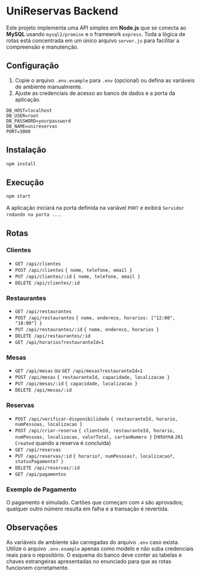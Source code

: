 # UniReservas Backend

Este projeto implementa uma API simples em **Node.js** que se conecta ao **MySQL** usando `mysql2/promise` e o framework `express`. Toda a lógica de rotas está concentrada em um único arquivo `server.js` para facilitar a compreensão e manutenção.

## Configuração

1. Copie o arquivo `.env.example` para `.env` (opcional) ou defina as variáveis de ambiente manualmente.
2. Ajuste as credenciais de acesso ao banco de dados e a porta da aplicação.

```
DB_HOST=localhost
DB_USER=root
DB_PASSWORD=yourpassword
DB_NAME=unireservas
PORT=3000
```

## Instalação

```bash
npm install
```

## Execução

```bash
npm start
```

A aplicação iniciará na porta definida na variável `PORT` e exibirá `Servidor rodando na porta ...`.

## Rotas

### Clientes
- `GET /api/clientes`
- `POST /api/clientes` `{ nome, telefone, email }`
- `PUT /api/clientes/:id` `{ nome, telefone, email }`
- `DELETE /api/clientes/:id`

### Restaurantes
- `GET /api/restaurantes`
- `POST /api/restaurantes` `{ nome, endereco, horarios: ["12:00", "18:00"] }`
- `PUT /api/restaurantes/:id` `{ nome, endereco, horarios }`
- `DELETE /api/restaurantes/:id`
- `GET /api/horarios?restauranteId=1`

### Mesas
- `GET /api/mesas` ou `GET /api/mesas?restauranteId=1`
- `POST /api/mesas` `{ restauranteId, capacidade, localizacao }`
- `PUT /api/mesas/:id` `{ capacidade, localizacao }`
- `DELETE /api/mesas/:id`

### Reservas
- `POST /api/verificar-disponibilidade` `{ restauranteId, horario, numPessoas, localizacao }`
- `POST /api/criar-reserva` `{ clienteId, restauranteId, horario, numPessoas, localizacao, valorTotal, cartaoNumero }` (retorna `201 Created` quando a reserva é concluída)
- `GET /api/reservas`
- `PUT /api/reservas/:id` `{ horario?, numPessoas?, localizacao?, statusPagamento? }`
- `DELETE /api/reservas/:id`
- `GET /api/pagamentos`

### Exemplo de Pagamento
O pagamento é simulado. Cartões que começam com `4` são aprovados; qualquer outro número resulta em falha e a transação é revertida.

## Observações
As variáveis de ambiente são carregadas do arquivo `.env` caso exista. Utilize o arquivo `.env.example` apenas como modelo e não suba credenciais reais para o repositório.
O esquema do banco deve conter as tabelas e chaves estrangeiras apresentadas no enunciado para que as rotas funcionem corretamente.

